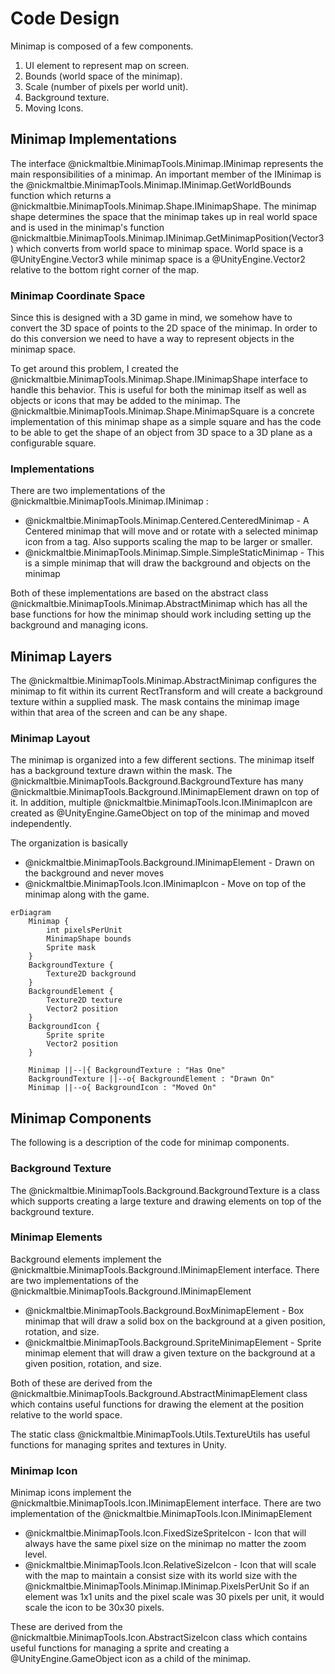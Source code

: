 # Code Design

Minimap is composed of a few components.

1. UI element to represent map on screen.
1. Bounds (world space of the minimap).
1. Scale (number of pixels per world unit).
1. Background texture.
1. Moving Icons.

## Minimap Implementations

The interface @nickmaltbie.MinimapTools.Minimap.IMinimap
represents the main responsibilities of a minimap. An important member of the
IMinimap is the
@nickmaltbie.MinimapTools.Minimap.IMinimap.GetWorldBounds function
which returns a @nickmaltbie.MinimapTools.Minimap.Shape.IMinimapShape.
The minimap shape determines the space that the minimap
takes up in real world space and is used in the minimap's
function @nickmaltbie.MinimapTools.Minimap.IMinimap.GetMinimapPosition(Vector3)
 which converts from world space to minimap space.
World space is a @UnityEngine.Vector3 while minimap space is a
@UnityEngine.Vector2 relative to the bottom right corner of
the map.

### Minimap Coordinate Space

Since this is designed with a 3D game in mind, we somehow have to convert the 3D
space of points to the 2D space of the minimap. In order to do this conversion
we need to have a way to represent objects in the minimap space.

To get around this problem, I created the @nickmaltbie.MinimapTools.Minimap.Shape.IMinimapShape
interface to handle this behavior. This is useful for both the minimap itself
as well as objects or icons that may be added to the minimap.
The @nickmaltbie.MinimapTools.Minimap.Shape.MinimapSquare is a concrete
implementation of this minimap shape as a simple square and has the code
to be able to get the shape of an object from 3D space to a 3D plane
as a configurable square.

### Implementations

There are two implementations of the @nickmaltbie.MinimapTools.Minimap.IMinimap :

* @nickmaltbie.MinimapTools.Minimap.Centered.CenteredMinimap -
    A Centered minimap that will move and or rotate with a selected minimap
    icon from a tag. Also supports scaling the map to be larger or smaller.
* @nickmaltbie.MinimapTools.Minimap.Simple.SimpleStaticMinimap -
    This is a simple minimap that will draw the background and objects
    on the minimap

Both of these implementations are based on the abstract class
@nickmaltbie.MinimapTools.Minimap.AbstractMinimap which has all the base
functions for how the minimap should work including setting up the background
and managing icons.

## Minimap Layers

The @nickmaltbie.MinimapTools.Minimap.AbstractMinimap configures the
minimap to fit within its current RectTransform and will
create a background texture within a supplied mask. The mask contains
the minimap image within that area of the screen and can be any shape.

### Minimap Layout

The minimap is organized into a few different sections.
The minimap itself has a background texture drawn within
the mask. The @nickmaltbie.MinimapTools.Background.BackgroundTexture
has many @nickmaltbie.MinimapTools.Background.IMinimapElement drawn on top of it.
In addition, multiple @nickmaltbie.MinimapTools.Icon.IMinimapIcon are created as
@UnityEngine.GameObject on top of the minimap and moved independently.

The organization is basically

* @nickmaltbie.MinimapTools.Background.IMinimapElement -
    Drawn on the background and never moves
* @nickmaltbie.MinimapTools.Icon.IMinimapIcon - Move on top of the
    minimap along with the game.

```mermaid
erDiagram
    Minimap {
        int pixelsPerUnit
        MinimapShape bounds
        Sprite mask
    }
    BackgroundTexture {
        Texture2D background
    }
    BackgroundElement {
        Texture2D texture
        Vector2 position
    }
    BackgroundIcon {
        Sprite sprite
        Vector2 position
    }

    Minimap ||--|{ BackgroundTexture : "Has One"
    BackgroundTexture ||--o{ BackgroundElement : "Drawn On"
    Minimap ||--o{ BackgroundIcon : "Moved On"
```

## Minimap Components

The following is a description of the code for minimap
components.

### Background Texture

The @nickmaltbie.MinimapTools.Background.BackgroundTexture is a class
which supports creating a large texture and drawing elements on top of
the background texture.

### Minimap Elements

Background elements implement the
@nickmaltbie.MinimapTools.Background.IMinimapElement interface.
There are two implementations of the @nickmaltbie.MinimapTools.Background.IMinimapElement

* @nickmaltbie.MinimapTools.Background.BoxMinimapElement -
    Box minimap that will draw a solid box on the background at a given
    position, rotation, and size.
* @nickmaltbie.MinimapTools.Background.SpriteMinimapElement -
    Sprite minimap element that will draw a given texture on the
    background at a given position, rotation, and size.

Both of these are derived from the @nickmaltbie.MinimapTools.Background.AbstractMinimapElement
class which contains useful functions for
drawing the element at the position relative to the world space.

The static class @nickmaltbie.MinimapTools.Utils.TextureUtils has
useful functions for managing sprites and textures in Unity.

### Minimap Icon

Minimap icons implement the @nickmaltbie.MinimapTools.Icon.IMinimapElement interface.
There are two implementation of the @nickmaltbie.MinimapTools.Icon.IMinimapElement

* @nickmaltbie.MinimapTools.Icon.FixedSizeSpriteIcon -
    Icon that will always have the same pixel size on the minimap no matter
    the zoom level.
* @nickmaltbie.MinimapTools.Icon.RelativeSizeIcon -
    Icon that will scale with the map to maintain a consist size
    with its world size with the @nickmaltbie.MinimapTools.Minimap.IMinimap.PixelsPerUnit
    So if an element was 1x1 units and the pixel scale was 30 pixels per unit, it
    would scale the icon to be 30x30 pixels.

These are derived from the @nickmaltbie.MinimapTools.Icon.AbstractSizeIcon
class which contains useful functions for managing a sprite
and creating a @UnityEngine.GameObject icon as a child of the minimap.
